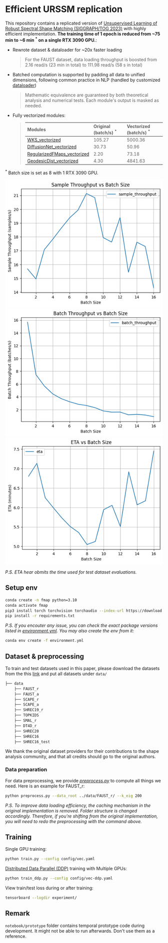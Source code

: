 # Efficient URSSM replication

This repository contains a replicated version of [Unsupervised Learning of Robust Spectral Shape Matching (SIGGRAPH/TOG 2023)](https://dongliangcao.github.io/urssm/) with highly efficient implementation. **The training time of 1 epoch is reduced from ~75 min to ~6 min $^*$ on a single RTX 3090 GPU.**:

- Rewrote dataset & dataloader for ~20x faster loading
  > For the FAUST dataset, data loading throughput is boosted from 2.16 read/s (23 min in total) to 111.98 read/s (58 s in total)
- Batched computation is supported by padding all data to unified dimensions, following common practice in NLP (handled by customized [dataloader](src/dataloader/shape_cor_batch.py))
  > Mathematic equivalence are guaranteed by both theoretical analysis and numerical tests. Each module's output is masked as needed.
- Fully vectorized modules:

  > | Modules | Original (batch/s) $^*$ | Vectorized (batch/s) $^*$ |
  > | --- | --- | --- |
  > | [WKS_vectorized](src/module/point_descriptor.py) | 105.27 | 5000.36 |
  > | [DiffusionNet_vectorized](src/module/diffusionnet_vectorized.py) | 30.73 | 50.96 |
  > | [RegularizedFMaps_vectorized](src/module/fmap.py) | 2.20 | 73.18 |
  > | [GeodesicDist_vectorized](src/metric/geodist.py) | 4.30 | 4841.63 |

$^*$ Batch size is set as 8 with 1 RTX 3090 GPU.

![img](gallery/sample-throughput.png)
![img](gallery/batch-throughput.png)
![img](gallery/eta.png)

_P.S. ETA hear obmits the time used for test dataset evaluations._

## Setup env

```bash
conda create -n fmap python=3.10
conda activate fmap
pip3 install torch torchvision torchaudio --index-url https://download.pytorch.org/whl/cu118
pip install -r requirements.txt
```

_P.S. If you encouter any issue, you can check the exact package versions listed in [environment.yml](environment.yml). You may also create the env from it:_

```bash
conda env create -f environment.yml
```

## Dataset & preprocessing

To train and test datasets used in this paper, please download the datasets from the this [link](https://drive.google.com/file/d/1zbBs3NjUIBBmVebw38MC1nhu_Tpgn1gr/view?usp=share_link) and put all datasets under `data/`

```bash
├── data
    ├── FAUST_r
    ├── FAUST_a
    ├── SCAPE_r
    ├── SCAPE_a
    ├── SHREC19_r
    ├── TOPKIDS
    ├── SMAL_r
    ├── DT4D_r
    ├── SHREC20
    ├── SHREC16
    ├── SHREC16_test
```

We thank the original dataset providers for their contributions to the shape analysis community, and that all credits should go to the original authors.

### Data preparation
For data preprocessing, we provide *[preprocess.py](preprocess.py)* to compute all things we need. Here is an example for FAUST_r:

```bash
python preprocess.py --data_root ../data/FAUST_r/ --k_eig 200
```

_P.S. To improve data loading efficiency, the caching mechanism in the original implementation is removed. Folder structure is changed accordingly. Therefore, if you're shifting from the original implementation, you will need to redo the preprocessing with the command above._

## Training

Single GPU training:

```bash
python train.py --config config/vec.yaml
```

[Distributed Data Parallel (DDP)](https://docs.pytorch.org/tutorials/intermediate/ddp_tutorial.html) training with Multiple GPUs:

```bash
python train_ddp.py --config config/vec-ddp.yaml
```

View train/test loss during or after training:

```bash
tensorboard --logdir experiment/
```

## Remark

`notebook/prototype` folder contains temporal prototype code during development. It might not be able to run afterwards. Don't use them as a reference.